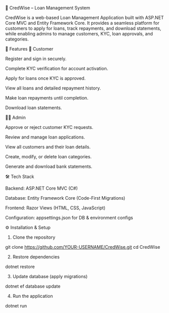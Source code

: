 📌 CredWise – Loan Management System

CredWise is a web-based Loan Management Application built with ASP.NET Core MVC and Entity Framework Core.
It provides a seamless platform for customers to apply for loans, track repayments, and download statements, while enabling admins to manage customers, KYC, loan approvals, and categories.

🚀 Features
👤 Customer

Register and sign in securely.

Complete KYC verification for account activation.

Apply for loans once KYC is approved.

View all loans and detailed repayment history.

Make loan repayments until completion.

Download loan statements.

👨‍💼 Admin

Approve or reject customer KYC requests.

Review and manage loan applications.

View all customers and their loan details.

Create, modify, or delete loan categories.

Generate and download bank statements.

🛠️ Tech Stack

Backend: ASP.NET Core MVC (C#)

Database: Entity Framework Core (Code-First Migrations)

Frontend: Razor Views (HTML, CSS, JavaScript)

Configuration: appsettings.json for DB & environment configs

⚙️ Installation & Setup

1) Clone the repository

git clone https://github.com/YOUR-USERNAME/CredWise.git
cd CredWise


2) Restore dependencies

dotnet restore


3) Update database (apply migrations)

dotnet ef database update


4) Run the application

dotnet run
